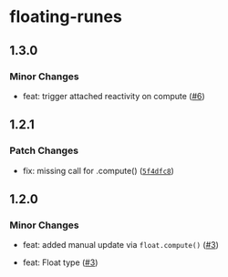 # floating-runes

## 1.3.0

### Minor Changes

- feat: trigger attached reactivity on compute ([#6](https://github.com/Refzlund/floating-runes/pull/6))

## 1.2.1

### Patch Changes

- fix: missing call for .compute() ([`5f4dfc8`](https://github.com/Refzlund/floating-runes/commit/5f4dfc8a993363050d025855f2cc170b8a213912))

## 1.2.0

### Minor Changes

- feat: added manual update via `float.compute()` ([#3](https://github.com/Refzlund/floating-runes/pull/3))

- feat: Float type ([#3](https://github.com/Refzlund/floating-runes/pull/3))
